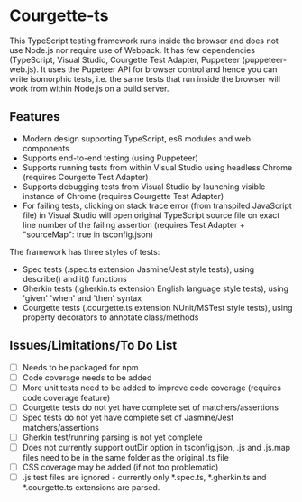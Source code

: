 # Courgette-ts
This TypeScript testing framework runs inside the browser and does not use Node.js nor require use of Webpack. It has few dependencies (TypeScript, Visual Studio, Courgette Test Adapter, Puppeteer (puppeteer-web.js). It uses the Pupeteer API for browser control and hence you can write isomorphic tests, i.e. the same tests that run inside the browser will work from within Node.js on a build server.

## Features
* Modern design supporting TypeScript, es6 modules and web components
* Supports end-to-end testing (using Puppeteer)
* Supports running tests from within Visual Studio using headless Chrome (requires Courgette Test Adapter)
* Supports debugging tests from Visual Studio by launching visible instance of Chrome (requires Courgette Test Adapter)
* For failing tests, clicking on stack trace error (from transpiled JavaScript file) in Visual Studio will open original TypeScript source file on exact line number of the failing assertion (requires Test Adapter + "sourceMap": true in tsconfig.json)

The framework has three styles of tests:
* Spec tests (.spec.ts extension Jasmine/Jest style tests), using describe() and it() functions
* Gherkin tests (.gherkin.ts extension English language style tests), using 'given' 'when' and 'then' syntax
* Courgette tests (.courgette.ts extension NUnit/MSTest style tests), using property decorators to annotate class/methods

## Issues/Limitations/To Do List
- [ ] Needs to be packaged for npm
- [ ] Code coverage needs to be added
- [ ] More unit tests need to be added to improve code coverage (requires code coverage feature)
- [ ] Courgette tests do not yet have complete set of matchers/assertions
- [ ] Spec tests do not yet have complete set of Jasmine/Jest matchers/assertions
- [ ] Gherkin test/running parsing is not yet complete
- [ ] Does not currently support outDir option in tsconfig.json, .js and .js.map files need to be in the same folder as the original .ts file
- [ ] CSS coverage may be added (if not too problematic)
- [ ] .js test files are ignored - currently only *.spec.ts, *.gherkin.ts and *.courgette.ts extensions are parsed.
